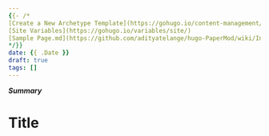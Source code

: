 ```yaml
---
{{- /*
[Create a New Archetype Template](https://gohugo.io/content-management/archetypes/#create-a-new-archetype-template)
[Site Variables](https://gohugo.io/variables/site/)
[Sample Page.md](https://github.com/adityatelange/hugo-PaperMod/wiki/Installation#sample-pagemd)
*/}}
date: {{ .Date }}
draft: true
tags: []
---
```


***Summary***

<!--more-->

# Title
